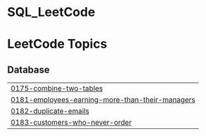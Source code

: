 # SQL_LeetCode
<!---LeetCode Topics Start-->
# LeetCode Topics
## Database
|  |
| ------- |
| [0175-combine-two-tables](https://github.com/AdityaYawalkar/SQL_LeetCode/tree/master/0175-combine-two-tables) |
| [0181-employees-earning-more-than-their-managers](https://github.com/AdityaYawalkar/SQL_LeetCode/tree/master/0181-employees-earning-more-than-their-managers) |
| [0182-duplicate-emails](https://github.com/AdityaYawalkar/SQL_LeetCode/tree/master/0182-duplicate-emails) |
| [0183-customers-who-never-order](https://github.com/AdityaYawalkar/SQL_LeetCode/tree/master/0183-customers-who-never-order) |
<!---LeetCode Topics End-->